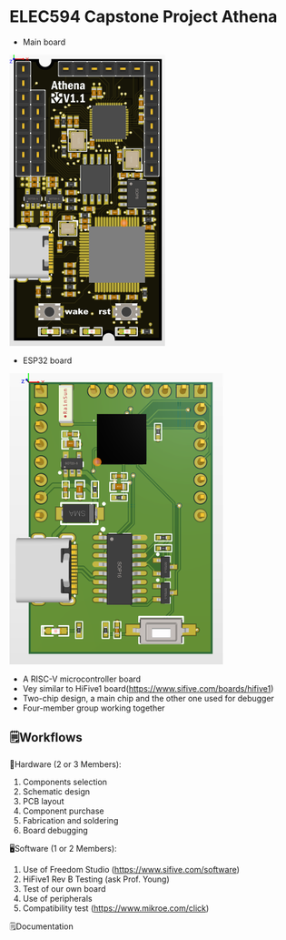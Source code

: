 # ELEC594 Capstone Project Athena

- Main board

<img src="./assets/image-20230212215239997.png" alt="image-20230212215239997" style="zoom:50%;" />

- ESP32 board

<img src="./assets/image-20230212220123367.png" alt="image-20230212220123367" style="zoom:50%;" />

- A RISC-V microcontroller board
- Vey similar to HiFive1 board(https://www.sifive.com/boards/hifive1)
- Two-chip design, a main chip and the other one used for debugger
- Four-member group working together

## 🗒️Workflows

🔨Hardware (2 or 3 Members):

1. Components selection
2. Schematic design
3. PCB layout
4. Component purchase
5. Fabrication and soldering
6. Board debugging

🖥️Software (1 or 2 Members):

1. Use of Freedom Studio (https://www.sifive.com/software)
2. HiFive1 Rev B Testing (ask Prof. Young)
3. Test of our own board
4. Use of peripherals
5. Compatibility test (https://www.mikroe.com/click)

🗒️Documentation

